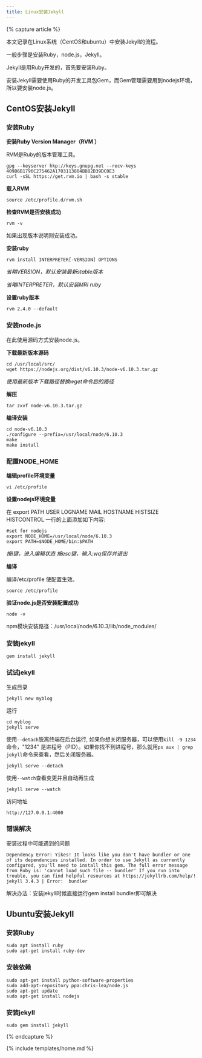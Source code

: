 ```yaml
---
title: Linux安装Jekyll
---
```


{% capture article %}

本文记录在Linux系统（CentOS和ubuntu）中安装Jekyll的流程。

一般步骤是安装Ruby，node.js，Jekyll。

Jekyll是用Ruby开发的，首先要安装Ruby。

安装Jekyll需要使用Ruby的开发工具包Gem，而Gem管理需要用到nodejs环境，所以要安装node.js。

## CentOS安装Jekyll

### 安装Ruby

**安装Ruby Version Manager（RVM ）**

RVM是Ruby的版本管理工具。

	gpg --keyserver hkp://keys.gnupg.net --recv-keys 409B6B1796C275462A1703113804BB82D39DC0E3
	curl -sSL https://get.rvm.io | bash -s stable

**载入RVM**

	source /etc/profile.d/rvm.sh

**检查RVM是否安装成功**

	rvm -v
	
	
如果出现版本说明则安装成功。
	
**安装ruby**

	rvm install INTERPRETER[-VERSION] OPTIONS 
	
*省略VERSION，默认安装最新stable版本*

*省略INTERPRETER，默认安装MRI ruby*

**设置ruby版本**

	rvm 2.4.0 --default
	
### 安装node.js

在此使用源码方式安装node.js。

**下载最新版本源码**

	cd /usr/local/src/
	wget https://nodejs.org/dist/v6.10.3/node-v6.10.3.tar.gz 
	
*使用最新版本下载路径替换wget命令后的路径*
	
**解压**
	
	tar zxvf node-v6.10.3.tar.gz
	
**编译安装**

	cd node-v6.10.3
	./configure --prefix=/usr/local/node/6.10.3 
	make
	make install

### 配置NODE_HOME

**编辑profile环境变量**

	vi /etc/profile

**设置nodejs环境变量**

在 export PATH USER LOGNAME MAIL HOSTNAME HISTSIZE HISTCONTROL 一行的上面添加如下内容:

	#set for nodejs
	export NODE_HOME=/usr/local/node/6.10.3
	export PATH=$NODE_HOME/bin:$PATH

*按i键，进入编辑状态*
*按esc键，输入:wq保存并退出*

**编译**

编译/etc/profile 使配置生效。
 
	source /etc/profile

**验证node.js是否安装配置成功**
 
 	node -v
 	
npm模块安装路径：/usr/local/node/6.10.3/lib/node_modules/

### 安装jekyII

	gem install jekyll

### 试试jekyll

生成目录

	jekyll new myblog
	
运行

	cd myblog
	jekyll serve
	 
使用`--detach`脱离终端在后台运行, 如果你想关闭服务器，可以使用`kill -9 1234`命令，"1234" 是进程号（PID）。如果你找不到进程号，那么就用`ps aux | grep jekyll`命令来查看，然后关闭服务器。
 
	jekyll serve --detach

使用`--watch`查看变更并且自动再生成

	jekyll serve --watch
	
访问地址

	http://127.0.0.1:4000

### 错误解决

安装过程中可能遇到的问题

	Dependency Error: Yikes! It looks like you don't have bundler or one of its dependencies installed. In order to use Jekyll as currently configured, you'll need to install this gem. The full error message from Ruby is: 'cannot load such file -- bundler' If you run into trouble, you can find helpful resources at https://jekyllrb.com/help/!
	jekyll 3.4.3 | Error:  bundler
		

解决办法：安装jekyll时候直接运行gem install bundler即可解决

## Ubuntu安装Jekyll

### 安装Ruby
	
	sudo apt install ruby
	sudo apt-get install ruby-dev
	
### 安装依赖

	sudo apt-get install python-software-properties  
	sudo add-apt-repository ppa:chris-lea/node.js  
	sudo apt-get update  
	sudo apt-get install nodejs  

### 安装jekyII

	sudo gem install jekyll

{% endcapture %}

{% include templates/home.md %}
